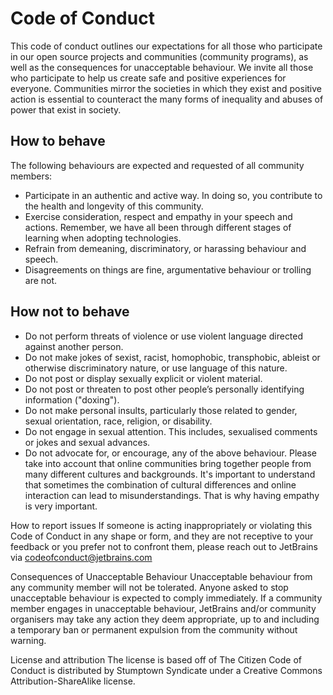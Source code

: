 # Code of Conduct
This code of conduct outlines our expectations for all those who participate in our open source projects and communities (community programs), as well as the consequences for unacceptable behaviour. We invite all those who participate to help us create safe and positive experiences for everyone. Communities mirror the societies in which they exist and positive action is essential to counteract the many forms of inequality and abuses of power that exist in society.

## How to behave
The following behaviours are expected and requested of all community members:

* Participate in an authentic and active way. In doing so, you contribute to the health and longevity of this community.
* Exercise consideration, respect and empathy in your speech and actions. Remember, we have all been through different stages of learning when adopting technologies.
* Refrain from demeaning, discriminatory, or harassing behaviour and speech.
* Disagreements on things are fine, argumentative behaviour or trolling are not.

## How not to behave
* Do not perform threats of violence or use violent language directed against another person.
* Do not make jokes of sexist, racist, homophobic, transphobic, ableist or otherwise discriminatory nature, or use language of this nature.
* Do not post or display sexually explicit or violent material.
* Do not post or threaten to post other people’s personally identifying information ("doxing").
* Do not make personal insults, particularly those related to gender, sexual orientation, race, religion, or disability.
* Do not engage in sexual attention. This includes, sexualised comments or jokes and sexual advances.
* Do not advocate for, or encourage, any of the above behaviour.
Please take into account that online communities bring together people from many different cultures and backgrounds. It's important to understand that sometimes the combination of cultural differences and online interaction can lead to misunderstandings. That is why having empathy is very important.

How to report issues
If someone is acting inappropriately or violating this Code of Conduct in any shape or form, and they are not receptive to your feedback or you prefer not to confront them, please reach out to JetBrains via codeofconduct@jetbrains.com

Consequences of Unacceptable Behaviour
Unacceptable behaviour from any community member will not be tolerated. Anyone asked to stop unacceptable behaviour is expected to comply immediately. If a community member engages in unacceptable behaviour, JetBrains and/or community organisers may take any action they deem appropriate, up to and including a temporary ban or permanent expulsion from the community without warning.

License and attribution
The license is based off of The Citizen Code of Conduct is distributed by Stumptown Syndicate under a Creative Commons Attribution-ShareAlike license.